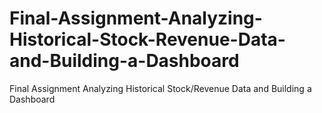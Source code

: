 # Final-Assignment-Analyzing-Historical-Stock-Revenue-Data-and-Building-a-Dashboard
Final Assignment Analyzing Historical Stock/Revenue Data and Building a Dashboard
